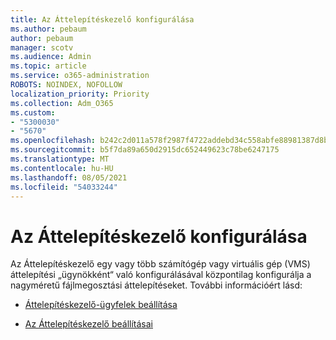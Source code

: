 ```yaml
---
title: Az Áttelepítéskezelő konfigurálása
ms.author: pebaum
author: pebaum
manager: scotv
ms.audience: Admin
ms.topic: article
ms.service: o365-administration
ROBOTS: NOINDEX, NOFOLLOW
localization_priority: Priority
ms.collection: Adm_O365
ms.custom:
- "5300030"
- "5670"
ms.openlocfilehash: b242c2d011a578f2987f4722addebd34c558abfe88981387d8bcc3f7550e53b4
ms.sourcegitcommit: b5f7da89a650d2915dc652449623c78be6247175
ms.translationtype: MT
ms.contentlocale: hu-HU
ms.lasthandoff: 08/05/2021
ms.locfileid: "54033244"
---
```

# <a name="configuring-migration-manager"></a>Az Áttelepítéskezelő konfigurálása

Az Áttelepítéskezelő egy vagy több számítógép vagy virtuális gép (VMS) áttelepítési „ügynökként“ való konfigurálásával központilag konfigurálja a nagyméretű fájlmegosztási áttelepítéseket. További információért lásd:

- [Áttelepítéskezelő-ügyfelek beállítása](https://docs.microsoft.com/sharepointmigration/mm-setup-clients)

- [Az Áttelepítéskezelő beállításai](https://docs.microsoft.com/sharepointmigration/mm-settings)
